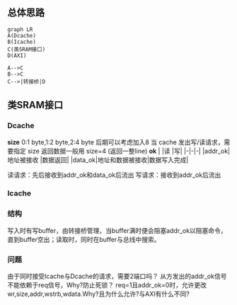 ## 总体思路
```mermaid
graph LR
A(Dcache)
B(Icache)
C(类SRAM接口)
D(AXI)

A-->C
B-->C
C-->|转接桥|D
```
## 类SRAM接口
### Dcache
**size**
0:1 byte,1:2 byte,2:4 byte 
后期可以考虑加入8
当 cache 发出写/读请求，需要指定 size
返回数据一般用 size=4 (返回一整line)
**ok**
|       |读             |写|
|-|-|-|
|addr_ok|地址被接收      |数据返回|
|data_ok|地址和数据被接收|数据写入完成|

读请求：先后接收到addr_ok和data_ok后流出
写请求：接收到addr_ok后流出

### Icache

### 结构
写入时有写buffer，由转接桥管理，当buffer满时便会阻塞addr_ok以阻塞命令，直到buffer空出；读取时，同时在buffer与总线中搜索。

### 问题
由于同时接受Icache与Dcache的请求，需要2端口吗？
从方发出的addr_ok信号不能依赖于req信号，Why?防止死锁？
req=1且addr_ok=0时，允许更改wr,size,addr,wstrb,wdata.Why?且为什么允许?与AXI有什么不同?

### 


